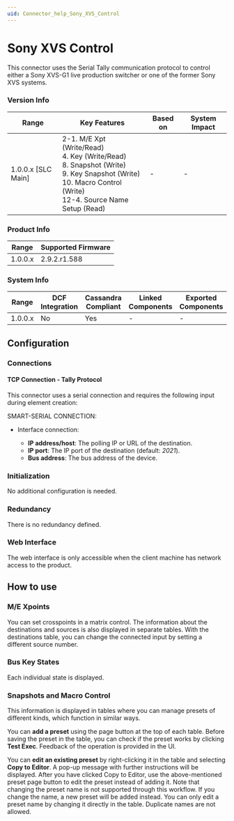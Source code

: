```yaml
---
uid: Connector_help_Sony_XVS_Control
---
```


# Sony XVS Control

This connector uses the Serial Tally communication protocol to control either a Sony XVS-G1 live production switcher or one of the former Sony XVS systems.

### Version Info

| Range | Key Features | Based on | System Impact |
|--|--|--|--|
| 1.0.0.x [SLC Main] | 2-1. M/E Xpt (Write/Read) <br>4. Key (Write/Read) <br>8. Snapshot (Write) <br>9. Key Snapshot (Write) <br>10. Macro Control (Write) <br>12-4. Source Name Setup (Read) | - | - |

### Product Info

| Range     | Supported Firmware     |
|-----------|------------------------|
| 1.0.0.x   | 2.9.2.r1.588           |

### System Info

| Range     | DCF Integration     | Cassandra Compliant     | Linked Components     | Exported Components     |
|-----------|---------------------|-------------------------|-----------------------|-------------------------|
| 1.0.0.x   | No                  | Yes                     | -                     | -                       |

## Configuration

### Connections

#### TCP Connection - Tally Protocol

This connector uses a serial connection and requires the following input during element creation:

SMART-SERIAL CONNECTION:

- Interface connection:

  - **IP address/host**: The polling IP or URL of the destination.
  - **IP port**: The IP port of the destination (default: *2021*).
  - **Bus address**: The bus address of the device.

### Initialization

No additional configuration is needed.

### Redundancy

There is no redundancy defined.

### Web Interface

The web interface is only accessible when the client machine has network access to the product.

## How to use

### M/E Xpoints

You can set crosspoints in a matrix control. The information about the destinations and sources is also displayed in separate tables. With the destinations table, you can change the connected input by setting a different source number.

### Bus Key States

Each individual state is displayed.

### Snapshots and Macro Control

This information is displayed in tables where you can manage presets of different kinds, which function in similar ways.

You can **add a preset** using the page button at the top of each table. Before saving the preset in the table, you can check if the preset works by clicking **Test Exec**. Feedback of the operation is provided in the UI.

You can **edit an existing preset** by right-clicking it in the table and selecting **Copy to Editor**. A pop-up message with further instructions will be displayed. After you have clicked Copy to Editor, use the above-mentioned preset page button to edit the preset instead of adding it. Note that changing the preset name is not supported through this workflow. If you change the name, a new preset will be added instead. You can only edit a preset name by changing it directly in the table. Duplicate names are not allowed.
